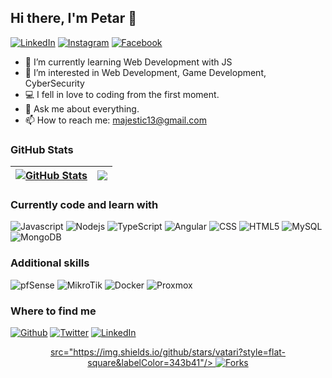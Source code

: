 
## Hi there, I'm Petar 👋

[![LinkedIn](https://img.shields.io/badge/-LinkedIn-0e76a8?style=flat-oval&logo=Linkedin&logoColor=black)](https://www.linkedin.com/in/polina-drumeva-72375921b/)   [![Instagram](https://img.shields.io/badge/-Instagram-e4405f?style=flat-oval&logo=Instagram&logoColor=black)](https://www.instagram.com/polinadrumeva15/)   [![Facebook](https://img.shields.io/badge/-Facebook-0e76a8?style=flat-oval&logo=Facebook&logoColor=black)](https://www.facebook.com/people/%D0%9F%D0%BE%D0%BB%D0%B8%D0%BD%D0%B0-%D0%94%D1%80%D1%83%D0%BC%D0%B5%D0%B2%D0%B0/100000318618946/)
 

- 🌱 I’m currently learning Web Development with JS
- 👀 I’m interested in Web Development, Game Development, CyberSecurity
- 💻 I fell in love to coding from the first moment.
- 💬 Ask me about everything.
- 📫 How to reach me: majestic13@gmail.com

### GitHub Stats

| <a href="#"><img align="center" src="https://github-readme-stats.vercel.app/api?username=vatari&show_icons=true&include_all_commits=true&hide_border=true" alt="GitHub Stats" /></a> | <a href="#"><img align="center" src="https://github-readme-stats.vercel.app/api/top-langs/?username=vatari&layout=compact&hide_border=true" /></a> |
| ------------- | ------------- |


<h3>Currently code and learn with</h3>
<p>
 <img alt="Javascript" src="https://img.shields.io/badge/-JS-13aa52?style=flat-square&logo=Javascript&logoColor=yellow" />
 <img alt="Nodejs" src="https://img.shields.io/badge/-Nodejs-43853d?style=flat-square&logo=Node.js&logoColor=white" />
 <img alt="TypeScript" src="https://img.shields.io/badge/-TypeScript-007ACC?style=flat-square&logo=typescript&logoColor=white" />
 <img alt="Angular" src="https://img.shields.io/badge/-Angular-DD0031?style=flat-square&logo=angular&logoColor=white" />
<!--<img alt="React" src="https://img.shields.io/badge/-React-45b8d8?style=flat-square&logo=react&logoColor=white" /> -->
<!-- <img alt="npm" src="https://img.shields.io/badge/-NPM-CB3837?style=flat-square&logo=npm&logoColor=white" /> -->
 <img alt="CSS" src="https://img.shields.io/badge/-CSS-E34F26?style=flat-square&logo=css&logoColor=white" />
 <img alt="HTML5" src="https://img.shields.io/badge/-HTML5-E34F26?style=flat-square&logo=html5&logoColor=white" />
 <img alt="MySQL" src="https://img.shields.io/badge/-MySQL-13aa52?style=flat-square&logo=mysql&logoColor=white" />
 <img alt="MongoDB" src="https://img.shields.io/badge/-MongoDB-13aa52?style=flat-square&logo=mongodb&logoColor=white" />
</p>

<h3>Additional skills</h3>
<p>
  <img alt="pfSense" src="https://img.shields.io/badge/-pfSense-13aa52?style=flat-square&logo=pfsense&logoColor=white" />
  <img alt="MikroTik" src="https://img.shields.io/badge/-MikroTik-13aa52?style=flat-square&logo=mikrotik&logoColor=white" />
  <img alt="Docker" src="https://img.shields.io/badge/-Docker-46a2f1?style=flat-square&logo=docker&logoColor=white" />
  <img alt="Proxmox" src="https://img.shields.io/badge/-Proxmox-46a2f1?style=flat-square&logo=proxmox&logoColor=white" />
</p>



<h3>Where to find me</h3>
<p><a href="https://github.com/vatari" target="_blank"><img alt="Github" src="https://img.shields.io/badge/GitHub-%2312100E.svg?&style=for-the-badge&logo=Github&logoColor=white" /></a> <a href="https://twitter.com/Yngtar" target="_blank"><img alt="Twitter" src="https://img.shields.io/badge/twitter-%231DA1F2.svg?&style=for-the-badge&logo=twitter&logoColor=white" /></a> <a href="https://www.linkedin.com/in/petar-zhelev-b8b382237" target="_blank"><img alt="LinkedIn" src="https://img.shields.io/badge/linkedin-%230077B5.svg?&style=for-the-badge&logo=linkedin&logoColor=white" />
</p>

<p align="center">
src="https://img.shields.io/github/stars/vatari?style=flat-square&labelColor=343b41"/> <img alt="Forks" src="https://img.shields.io/github/forks/vatari?style=flat-square&labelColor=343b41"/>
</p>
 
